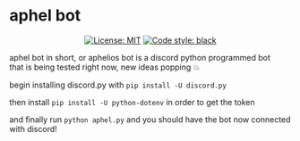 # aphel bot

<p align="center">
<a href="https://github.com/psf/black/blob/main/LICENSE"><img alt="License: MIT" src="https://black.readthedocs.io/en/stable/_static/license.svg"></a>
<a href="https://github.com/psf/black"><img alt="Code style: black" src="https://img.shields.io/badge/code%20style-black-000000.svg"></a>
</p>

aphel bot in short, or aphelios bot is a discord python programmed bot  
that is being tested right now, new ideas popping 💥

begin installing discord.py with `pip install -U discord.py`

then install `pip install -U python-dotenv` in order to get the token

and finally run `python aphel.py` and you should have the bot now connected with discord!
